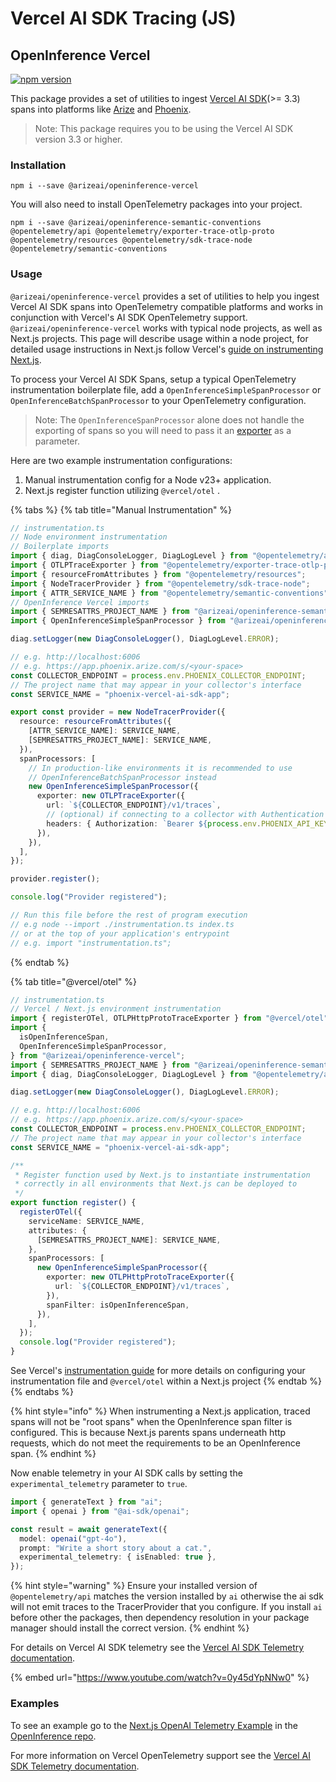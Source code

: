 # Vercel AI SDK Tracing (JS)

## OpenInference Vercel

[![npm version](https://badge.fury.io/js/@arizeai%2Fopeninference-vercel.svg)](https://badge.fury.io/js/@arizeai%2Fopeninference-vercel)

This package provides a set of utilities to ingest [Vercel AI SDK](https://github.com/vercel/ai)(>= 3.3) spans into platforms like [Arize](https://arize.com/) and [Phoenix](https://phoenix.arize.com/).

> Note: This package requires you to be using the Vercel AI SDK version 3.3 or higher.

### Installation

```shell
npm i --save @arizeai/openinference-vercel
```

You will also need to install OpenTelemetry packages into your project.

```shell
npm i --save @arizeai/openinference-semantic-conventions @opentelemetry/api @opentelemetry/exporter-trace-otlp-proto @opentelemetry/resources @opentelemetry/sdk-trace-node @opentelemetry/semantic-conventions
```

### Usage

`@arizeai/openinference-vercel` provides a set of utilities to help you ingest Vercel AI SDK spans into OpenTelemetry compatible platforms and works in conjunction with Vercel's AI SDK OpenTelemetry support. `@arizeai/openinference-vercel` works with typical node projects, as well as Next.js projects. This page will describe usage within a node project, for detailed usage instructions in Next.js follow Vercel's [guide on instrumenting Next.js](https://nextjs.org/docs/app/guides/open-telemetry#manual-opentelemetry-configuration).

To process your Vercel AI SDK Spans, setup a typical OpenTelemetry instrumentation boilerplate file, add a `OpenInferenceSimpleSpanProcessor` or `OpenInferenceBatchSpanProcessor` to your OpenTelemetry configuration.

> Note: The `OpenInferenceSpanProcessor` alone does not handle the exporting of spans so you will need to pass it an [exporter](https://opentelemetry.io/docs/languages/js/exporters/) as a parameter.

Here are two example instrumentation configurations:

1. Manual instrumentation config for a Node v23+ application.
2. Next.js register function utilizing `@vercel/otel` .

{% tabs %}
{% tab title="Manual Instrumentation" %}
```typescript
// instrumentation.ts
// Node environment instrumentation
// Boilerplate imports
import { diag, DiagConsoleLogger, DiagLogLevel } from "@opentelemetry/api";
import { OTLPTraceExporter } from "@opentelemetry/exporter-trace-otlp-proto";
import { resourceFromAttributes } from "@opentelemetry/resources";
import { NodeTracerProvider } from "@opentelemetry/sdk-trace-node";
import { ATTR_SERVICE_NAME } from "@opentelemetry/semantic-conventions";
// OpenInference Vercel imports
import { SEMRESATTRS_PROJECT_NAME } from "@arizeai/openinference-semantic-conventions";
import { OpenInferenceSimpleSpanProcessor } from "@arizeai/openinference-vercel";

diag.setLogger(new DiagConsoleLogger(), DiagLogLevel.ERROR);

// e.g. http://localhost:6006
// e.g. https://app.phoenix.arize.com/s/<your-space>
const COLLECTOR_ENDPOINT = process.env.PHOENIX_COLLECTOR_ENDPOINT;
// The project name that may appear in your collector's interface
const SERVICE_NAME = "phoenix-vercel-ai-sdk-app";

export const provider = new NodeTracerProvider({
  resource: resourceFromAttributes({
    [ATTR_SERVICE_NAME]: SERVICE_NAME,
    [SEMRESATTRS_PROJECT_NAME]: SERVICE_NAME,
  }),
  spanProcessors: [
    // In production-like environments it is recommended to use 
    // OpenInferenceBatchSpanProcessor instead
    new OpenInferenceSimpleSpanProcessor({
      exporter: new OTLPTraceExporter({
        url: `${COLLECTOR_ENDPOINT}/v1/traces`,
        // (optional) if connecting to a collector with Authentication enabled
        headers: { Authorization: `Bearer ${process.env.PHOENIX_API_KEY}` },
      }),
    }),
  ],
});

provider.register();

console.log("Provider registered");

// Run this file before the rest of program execution
// e.g node --import ./instrumentation.ts index.ts
// or at the top of your application's entrypoint
// e.g. import "instrumentation.ts"; 
```
{% endtab %}

{% tab title="@vercel/otel" %}
```typescript
// instrumentation.ts
// Vercel / Next.js environment instrumentation
import { registerOTel, OTLPHttpProtoTraceExporter } from "@vercel/otel";
import {
  isOpenInferenceSpan,
  OpenInferenceSimpleSpanProcessor,
} from "@arizeai/openinference-vercel";
import { SEMRESATTRS_PROJECT_NAME } from "@arizeai/openinference-semantic-conventions";
import { diag, DiagConsoleLogger, DiagLogLevel } from "@opentelemetry/api";

diag.setLogger(new DiagConsoleLogger(), DiagLogLevel.ERROR);

// e.g. http://localhost:6006
// e.g. https://app.phoenix.arize.com/s/<your-space>
const COLLECTOR_ENDPOINT = process.env.PHOENIX_COLLECTOR_ENDPOINT;
// The project name that may appear in your collector's interface
const SERVICE_NAME = "phoenix-vercel-ai-sdk-app";

/**
 * Register function used by Next.js to instantiate instrumentation
 * correctly in all environments that Next.js can be deployed to
 */
export function register() {
  registerOTel({
    serviceName: SERVICE_NAME,
    attributes: {
      [SEMRESATTRS_PROJECT_NAME]: SERVICE_NAME,
    },
    spanProcessors: [
      new OpenInferenceSimpleSpanProcessor({
        exporter: new OTLPHttpProtoTraceExporter({
          url: `${COLLECTOR_ENDPOINT}/v1/traces`,
        }),
        spanFilter: isOpenInferenceSpan,
      }),
    ],
  });
  console.log("Provider registered");
}
```

See Vercel's [instrumentation guide](https://nextjs.org/docs/app/guides/open-telemetry#using-vercelotel) for more details on configuring your instrumentation file and `@vercel/otel` within a Next.js project
{% endtab %}
{% endtabs %}

{% hint style="info" %}
When instrumenting a Next.js application, traced spans will not be "root spans" when the OpenInference span filter is configured. This is because Next.js parents spans underneath http requests, which do not meet the requirements to be an OpenInference span.
{% endhint %}

Now enable telemetry in your AI SDK calls by setting the `experimental_telemetry` parameter to `true`.

```typescript
import { generateText } from "ai";
import { openai } from "@ai-sdk/openai";

const result = await generateText({
  model: openai("gpt-4o"),
  prompt: "Write a short story about a cat.",
  experimental_telemetry: { isEnabled: true },
});
```

{% hint style="warning" %}
Ensure your installed version of `@opentelemetry/api` matches the version installed by `ai` otherwise the ai sdk will not emit traces to the TracerProvider that you configure. If you install `ai` before other the packages, then dependency resolution in your package manager should install the correct version.
{% endhint %}

For details on Vercel AI SDK telemetry see the [Vercel AI SDK Telemetry documentation](https://sdk.vercel.ai/docs/ai-sdk-core/telemetry).

{% embed url="https://www.youtube.com/watch?v=0y45dYpNNw0" %}

### Examples

To see an example go to the [Next.js OpenAI Telemetry Example](https://github.com/Arize-ai/openinference/tree/main/js/examples/next-openai-telemetry-app) in the [OpenInference repo](https://github.com/Arize-ai/openinference/tree/main/js).

For more information on Vercel OpenTelemetry support see the [Vercel AI SDK Telemetry documentation](https://sdk.vercel.ai/docs/ai-sdk-core/telemetry).
